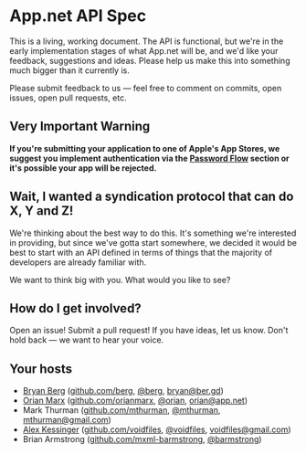 # App.net API Spec

This is a living, working document. The API is functional, but we're in the early implementation stages of what App.net will be, and we'd like your feedback, suggestions and ideas. Please help us make this into something much bigger than it currently is.

Please submit feedback to us — feel free to comment on commits, open issues, open pull requests, etc.

## Very Important Warning

**If you're submitting your application to one of Apple's App Stores, we suggest you implement authentication via the [Password Flow](/docs/authentication/password-flow/) section or it's possible your app will be rejected.**

## Wait, I wanted a syndication protocol that can do X, Y and Z!

We're thinking about the best way to do this. It's something we're interested in providing, but since we've gotta start somewhere, we decided it would be best to start with an API defined in terms of things that the majority of developers are already familiar with.

We want to think big with you. What would you like to see?

## How do I get involved?

Open an issue! Submit a pull request! If you have ideas, let us know. Don't hold back — we want to hear your voice.

## Your hosts

* [Bryan Berg](http://ber.gd) ([github.com/berg](http://github.com/berg), [@berg](https://alpha.app.net/berg), bryan@ber.gd)
* [Orian Marx](http://orianmarx.com) ([github.com/orianmarx](http://github.com/orianmarx), [@orian](https://alpha.app.net/orian), orian@app.net)
* Mark Thurman ([github.com/mthurman](http://github.com/mthurman), [@mthurman](https://alpha.app.net/mthurman), mthurman@gmail.com)
* [Alex Kessinger](http://alexkessinger.net) ([github.com/voidfiles](http://github.com/voidfiles), [@voidfiles](https://alpha.app.net/voidfiles), voidfiles@gmail.com)
* Brian Armstrong ([github.com/mxml-barmstrong](http://github.com/mxml-barmstrong), [@barmstrong](https://alpha.app.net/barmstrong))
